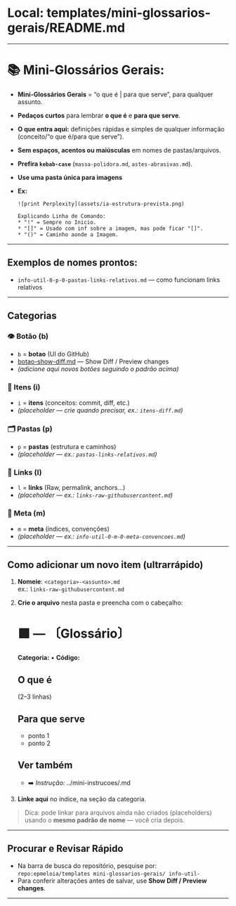 # Local: **templates/mini-glossarios-gerais/README.md**

---

# 📚 Mini-Glossários Gerais:

* **Mini-Glossários Gerais** = “o que é | para que serve”, para qualquer assunto.
* **Pedaços curtos** para lembrar **o que é** e **para que serve**.
* **O que entra aqui:** definições rápidas e simples de qualquer informação (conceito/“o que é/para que serve”).
* **Sem espaços, acentos ou maiúsculas** em nomes de pastas/arquivos.
* **Prefira `kebab-case`** (`massa-polidora.md`, `astes-abrasivas.md`).
* **Use uma pasta única para imagens**

* **Ex:**
  ```
  ![print Perplexity](assets/ia-estrutura-prevista.png)
  
  Explicando Linha de Comando:
  * "!" = Sempre no Inicio.
  * "[]" = Usado com inf sobre a imagem, mas pode ficar "[]".
  * "()" = Caminho aonde a Imagem.
  ```

---

## **Exemplos de nomes prontos:**

* `info-util-0-p-0-pastas-links-relativos.md` — como funcionam links relativos


---

## **Categorias**

### 👁️ Botão (b)
- `b` = **botao** (UI do GitHub)
- [botao-show-diff.md](./botao-show-diff.md) — Show Diff / Preview changes
- *(adicione aqui novos botões seguindo o padrão acima)*

### 🧩 Itens (i)
- `i` = **itens** (conceitos: commit, diff, etc.)
- *(placeholder — crie quando precisar, ex.: `itens-diff.md`)*

### 🗂️ Pastas (p)
- `p` = **pastas** (estrutura e caminhos)
- *(placeholder — ex.: `pastas-links-relativos.md`)*

### 🔗 Links (l)
- `l` = **links** (Raw, permalink, anchors…)
- *(placeholder — ex.: `links-raw-githubusercontent.md`)*

### 🧭 Meta (m)
- `m` = **meta** (índices, convenções)
- *(placeholder — ex.: `info-util-0-m-0-meta-convencoes.md`)*


---

## Como adicionar um novo item (ultrarrápido)

1. **Nomeie**: `<categoria>-<assunto>.md`  
   ex.: `links-raw-githubusercontent.md`
2. **Crie o arquivo** nesta pasta e preencha com o cabeçalho:

   # 🟩 <Categoria> — <Assunto> 〔Glossário〕
   **Categoria:** <categoria> • **Código:** <n>

   ## O que é
   (2–3 linhas)

   ## Para que serve
   - ponto 1
   - ponto 2

   ## Ver também
   - ➡️ *Instrução:* ../mini-instrucoes/<arquivo-relacionado>.md


3. **Linke aqui** no índice, na seção da categoria.

> Dica: pode linkar para arquivos ainda não criados (placeholders) usando o **mesmo padrão de nome** — você cria depois.


---

## Procurar e Revisar Rápido

* Na barra de busca do repositório, pesquise por:
  `repo:epmeloia/templates mini-glossarios-gerais/ info-util-`
* Para conferir alterações antes de salvar, use **Show Diff / Preview changes**.


---

